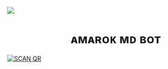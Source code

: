 <img src= "https://i.ibb.co/McTFSwF/497fad5dc89b.jpg"/>

<h1 align="center">ᴀᴍᴀʀᴏᴋ ᴍᴅ ʙᴏᴛ<br></h1>
<p align="center">



<a href="https://heroku.com/deploy?template=https://github.com/Diegoson/AMAROK-MD/"><img title="SCAN QR" src="https://img.shields.io/badge/DEPLOY-h?color=black&style=for-the-badge&logo=heroku"></a>


